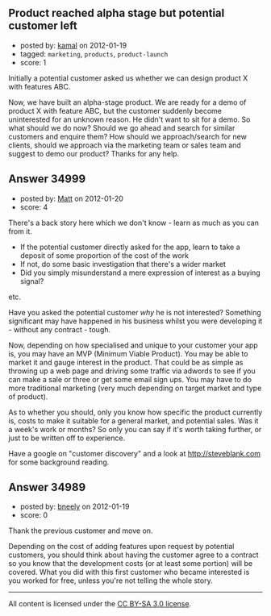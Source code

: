 ## Product reached alpha stage but potential customer left

- posted by: [kamal](https://stackexchange.com/users/-1/15709-kamal) on 2012-01-19
- tagged: `marketing`, `products`, `product-launch`
- score: 1

Initially a potential customer asked us whether we can design product X with features ABC.

Now, we have built an alpha-stage product. We are ready for a demo of product X with feature ABC, but the customer suddenly become uninterested for an unknown reason. He didn't want to sit for a demo. So what should we do now? Should we go ahead and search for similar customers and enquire them? How should we approach/search for new clients, should we approach via the marketing team or sales team and suggest to demo our product? Thanks for any help.


## Answer 34999

- posted by: [Matt](https://stackexchange.com/users/-1/8784-matt) on 2012-01-20
- score: 4

There's a back story here which we don't know - learn as much as you can from it.

 - If the potential customer directly asked for the app, learn to take a deposit of some proportion of the cost of the work
 - If not, do some basic investigation that there's a wider market
 - Did you simply misunderstand a mere expression of interest as a buying signal?

etc.

Have you asked the potential customer _why_ he is not interested?  Something significant may have happened in his business whilst you were developing it - without any contract - tough.

Now, depending on how specialised and unique to your customer your app is, you may have an MVP (Minimum Viable Product).  You may be able to market it and gauge interest in the product. That could be as simple as throwing up a web page and driving some traffic via adwords to see if you can make a sale or three or get some email sign ups.  You may have to do more traditional marketing (very much depending on target market and type of product).

As to whether you should, only you know how specific the product currently is, costs to make it suitable for a general market, and potential sales.  Was it a week's work or months?  So only you can say if it's worth taking further, or just to be written off to experience.

Have a google on "customer discovery" and a look at http://steveblank.com for some background reading.


## Answer 34989

- posted by: [bneely](https://stackexchange.com/users/-1/14957-bneely) on 2012-01-19
- score: 0

Thank the previous customer and move on.

Depending on the cost of adding features upon request by potential customers, you should think about having the customer agree to a contract so you know that the development costs (or at least some portion) will be covered. What you did with this first customer who became interested is you worked for free, unless you're not telling the whole story.



---

All content is licensed under the [CC BY-SA 3.0 license](https://creativecommons.org/licenses/by-sa/3.0/).
